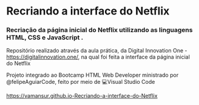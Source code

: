 # Recriando a interface do Netflix
### Recriação da página inicial do Netflix utilizando as linguagens HTML, CSS e JavaScript .
Repositório realizado através da aula prática, da Digital Innovation One - https://digitalinnovation.one/, na qual foi feita a interface da página inicial do Netflix


Projeto integrado ao Bootcamp HTML Web Developer ministrado por @felipeAguiarCode, feito por meio de 💻️Visual Studio Code

https://vamansur.github.io-Recriando-a-interface-do-Netflix
